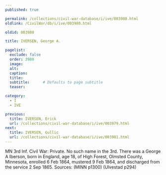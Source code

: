 ```yaml
---
published: true

permalink: /collections/civil-war-database/i/ive/003980.html
oldlink: /CivilWar/db/i/ive/003980.html

oldid: 003980

title: IVERSEN, George A.

pagelist:
  exclude: false
  order: 3980
  image: 
  alt:
  caption:
  title:
  subtitle:      # Defaults to page subtitle
  teaser:

category: 
  - I 
  - IVE

previous:
  title: IVERSEN, Erick
  url: /collections/civil-war-database/i/ive/003979.html  
next:
  title: IVERSEN, Gullic
  url: /collections/civil-war-database/i/ive/003981.html   
---
```

MN 3rd Inf. Civil War: Private. No such name in the 3rd. There was a George A Iberson, born in England, age 18, of High Forest, Olmsted County, Minnesota, enrolled 6 Feb 1864, mustered 9 Feb 1864, and discharged from the service 2 Sep 1865. Sources: (MINN p1300) (Ulvestad p294)